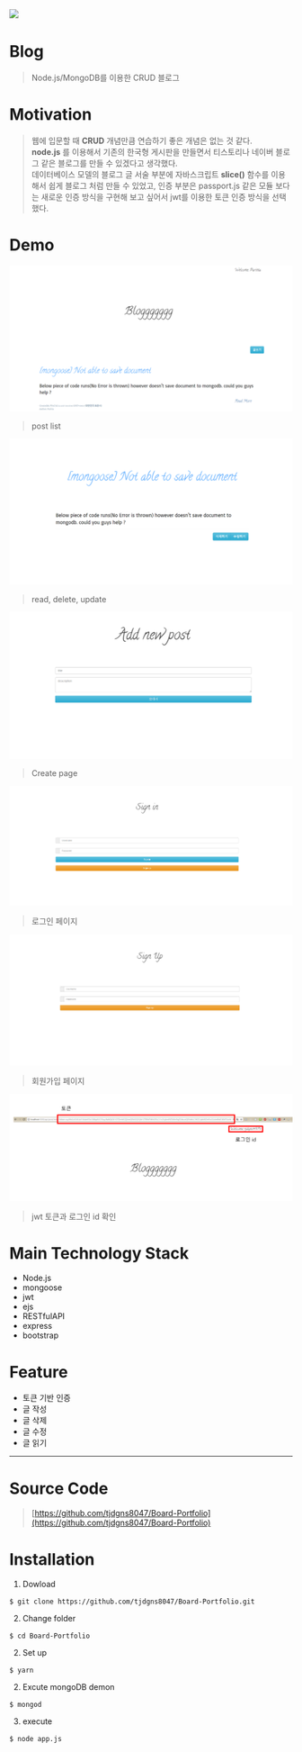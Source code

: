 <img src='https://t1.daumcdn.net/thumb/R1280x0/?fname=http://t1.daumcdn.net/brunch/service/user/naw/image/sz_k40ok5fLChUw8KoVuiI0B18I.png'>

Blog
========

>Node.js/MongoDB를 이용한 CRUD 블로그

Motivation
===
> 웹에 입문할 때 **CRUD** 개념만큼 연습하기 좋은 개념은 없는 것 같다. <br/>
**node.js** 를 이용해서 기존의 한국형 게시판을 만들면서 티스토리나 네이버 블로그 같은 블로그를 만들 수 있겠다고 생각했다. <br/>
데이터베이스 모델의 블로그 글 서술 부분에 자바스크립트 **slice()** 함수를 이용해서 쉽게 블로그 처럼 만들 수 있었고, 인증 부분은 passport.js 같은 모듈 보다는 새로운 인증 방식을 구현해 보고 싶어서 jwt를 이용한 토큰 인증 방식을 선택했다. 
 
Demo
===

<img src='./img/Demo1.PNG'>

> post list

<img src='./img/Demo2.PNG'>

> read, delete, update

<img src='./img/Demo3.PNG'>

> Create page

<img src='./img/Demo4.PNG'>

> 로그인 페이지

<img src='./img/Demo5.PNG'>

> 회원가입 페이지

<img src='./img/Demo7.PNG'>

> jwt 토큰과 로그인 id 확인


Main Technology Stack
===
* Node.js
* mongoose
* jwt
* ejs
* RESTfulAPI
* express
* bootstrap

Feature
===
* 토큰 기반 인증
* 글 작성
* 글 삭제
* 글 수정
* 글 읽기

---
Source Code
===
> [https://github.com/tjdgns8047/Board-Portfolio](https://github.com/tjdgns8047/Board-Portfolio)

Installation
===
1. Dowload
```
$ git clone https://github.com/tjdgns8047/Board-Portfolio.git
```
2. Change folder
```
$ cd Board-Portfolio
```
2. Set up
```
$ yarn
```
2. Excute mongoDB demon
```
$ mongod
```
3. execute
```
$ node app.js
```



